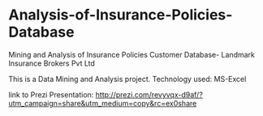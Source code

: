 # Analysis-of-Insurance-Policies-Database
Mining and Analysis of Insurance Policies Customer Database- Landmark Insurance Brokers Pvt Ltd

This is a Data Mining and Analysis project. 
Technology used: MS-Excel

link to Prezi Presentation: http://prezi.com/revyvqx-d9af/?utm_campaign=share&utm_medium=copy&rc=ex0share
